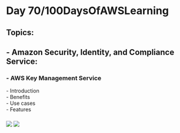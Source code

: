 <h1> Day 70/100DaysOfAWSLearning </h1>
<h2> Topics: </h2>

 <h2>  - Amazon Security, Identity, and Compliance Service: </h2>

<h3> - AWS Key Management Service</h3>
         - Introduction <br>
         - Benefits <br> 
         - Use cases <br>
         - Features <br>
         
  <h3>   </h3>
       

<img src = "https://github.com/thetechgirlgita/100-days-of-aws-learning/blob/master/Images/Day70/70_1.jpg?raw=true">
<img src = "https://github.com/thetechgirlgita/100-days-of-aws-learning/blob/master/Images/Day70/70_2.jpg?raw=true">
